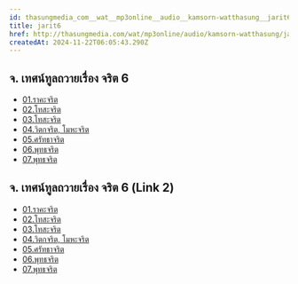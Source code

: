 ```yaml
---
id: thasungmedia_com__wat__mp3online__audio__kamsorn-watthasung__jarit6
title: jarit6
href: http://thasungmedia.com/wat/mp3online/audio/kamsorn-watthasung/jarit6.html
createdAt: 2024-11-22T06:05:43.290Z
---
```


## จ. เทศน์ทูลถวายเรื่อง จริต 6

- [01.ราคะจริต](http://www.tamma.info/%E0%B8%98%E0%B8%A3%E0%B8%A3%E0%B8%A1%E0%B8%B0%E0%B8%AB%E0%B8%A5%E0%B8%A7%E0%B8%87%E0%B8%9E%E0%B9%88%E0%B8%AD%E0%B8%A4%E0%B8%B2%E0%B8%A9%E0%B8%B5%E0%B8%A5%E0%B8%B4%E0%B8%87%E0%B8%94%E0%B8%B3/64kbps/%E0%B8%88.%E0%B9%80%E0%B8%97%E0%B8%A8%E0%B8%99%E0%B9%8C%E0%B8%96%E0%B8%A7%E0%B8%B2%E0%B8%A2%E0%B9%80%E0%B8%A3%E0%B8%B7%E0%B9%88%E0%B8%AD%E0%B8%87%E0%B8%88%E0%B8%A3%E0%B8%B4%E0%B8%95%206%20%E0%B9%81%E0%B8%A5%E0%B8%B0%E0%B8%A7%E0%B8%B4%E0%B8%98%E0%B8%B5%E0%B9%83%E0%B8%8A%E0%B9%89%E0%B8%81%E0%B8%A3%E0%B8%A3%E0%B8%A1%E0%B8%90%E0%B8%B2%E0%B8%99%E0%B9%83%E0%B8%AB%E0%B9%89%E0%B8%96%E0%B8%B9%E0%B8%81%E0%B8%81%E0%B8%B1%E0%B8%9A%E0%B8%88%E0%B8%A3%E0%B8%B4%E0%B8%95/01.%E0%B8%A3%E0%B8%B2%E0%B8%84%E0%B8%B0%E0%B8%88%E0%B8%A3%E0%B8%B4%E0%B8%95.mp3)
- [02.โทสะจริต](http://www.tamma.info/%E0%B8%98%E0%B8%A3%E0%B8%A3%E0%B8%A1%E0%B8%B0%E0%B8%AB%E0%B8%A5%E0%B8%A7%E0%B8%87%E0%B8%9E%E0%B9%88%E0%B8%AD%E0%B8%A4%E0%B8%B2%E0%B8%A9%E0%B8%B5%E0%B8%A5%E0%B8%B4%E0%B8%87%E0%B8%94%E0%B8%B3/64kbps/%E0%B8%88.%E0%B9%80%E0%B8%97%E0%B8%A8%E0%B8%99%E0%B9%8C%E0%B8%96%E0%B8%A7%E0%B8%B2%E0%B8%A2%E0%B9%80%E0%B8%A3%E0%B8%B7%E0%B9%88%E0%B8%AD%E0%B8%87%E0%B8%88%E0%B8%A3%E0%B8%B4%E0%B8%95%206%20%E0%B9%81%E0%B8%A5%E0%B8%B0%E0%B8%A7%E0%B8%B4%E0%B8%98%E0%B8%B5%E0%B9%83%E0%B8%8A%E0%B9%89%E0%B8%81%E0%B8%A3%E0%B8%A3%E0%B8%A1%E0%B8%90%E0%B8%B2%E0%B8%99%E0%B9%83%E0%B8%AB%E0%B9%89%E0%B8%96%E0%B8%B9%E0%B8%81%E0%B8%81%E0%B8%B1%E0%B8%9A%E0%B8%88%E0%B8%A3%E0%B8%B4%E0%B8%95/02.%E0%B9%82%E0%B8%97%E0%B8%AA%E0%B8%B0%E0%B8%88%E0%B8%A3%E0%B8%B4%E0%B8%95.mp3)
- [03.โทสะจริต](http://www.tamma.info/%E0%B8%98%E0%B8%A3%E0%B8%A3%E0%B8%A1%E0%B8%B0%E0%B8%AB%E0%B8%A5%E0%B8%A7%E0%B8%87%E0%B8%9E%E0%B9%88%E0%B8%AD%E0%B8%A4%E0%B8%B2%E0%B8%A9%E0%B8%B5%E0%B8%A5%E0%B8%B4%E0%B8%87%E0%B8%94%E0%B8%B3/64kbps/%E0%B8%88.%E0%B9%80%E0%B8%97%E0%B8%A8%E0%B8%99%E0%B9%8C%E0%B8%96%E0%B8%A7%E0%B8%B2%E0%B8%A2%E0%B9%80%E0%B8%A3%E0%B8%B7%E0%B9%88%E0%B8%AD%E0%B8%87%E0%B8%88%E0%B8%A3%E0%B8%B4%E0%B8%95%206%20%E0%B9%81%E0%B8%A5%E0%B8%B0%E0%B8%A7%E0%B8%B4%E0%B8%98%E0%B8%B5%E0%B9%83%E0%B8%8A%E0%B9%89%E0%B8%81%E0%B8%A3%E0%B8%A3%E0%B8%A1%E0%B8%90%E0%B8%B2%E0%B8%99%E0%B9%83%E0%B8%AB%E0%B9%89%E0%B8%96%E0%B8%B9%E0%B8%81%E0%B8%81%E0%B8%B1%E0%B8%9A%E0%B8%88%E0%B8%A3%E0%B8%B4%E0%B8%95/03.%E0%B9%82%E0%B8%97%E0%B8%AA%E0%B8%B0%E0%B8%88%E0%B8%A3%E0%B8%B4%E0%B8%95.mp3)
- [04.วิตกจริต, โมหะจริต](http://www.tamma.info/%E0%B8%98%E0%B8%A3%E0%B8%A3%E0%B8%A1%E0%B8%B0%E0%B8%AB%E0%B8%A5%E0%B8%A7%E0%B8%87%E0%B8%9E%E0%B9%88%E0%B8%AD%E0%B8%A4%E0%B8%B2%E0%B8%A9%E0%B8%B5%E0%B8%A5%E0%B8%B4%E0%B8%87%E0%B8%94%E0%B8%B3/64kbps/%E0%B8%88.%E0%B9%80%E0%B8%97%E0%B8%A8%E0%B8%99%E0%B9%8C%E0%B8%96%E0%B8%A7%E0%B8%B2%E0%B8%A2%E0%B9%80%E0%B8%A3%E0%B8%B7%E0%B9%88%E0%B8%AD%E0%B8%87%E0%B8%88%E0%B8%A3%E0%B8%B4%E0%B8%95%206%20%E0%B9%81%E0%B8%A5%E0%B8%B0%E0%B8%A7%E0%B8%B4%E0%B8%98%E0%B8%B5%E0%B9%83%E0%B8%8A%E0%B9%89%E0%B8%81%E0%B8%A3%E0%B8%A3%E0%B8%A1%E0%B8%90%E0%B8%B2%E0%B8%99%E0%B9%83%E0%B8%AB%E0%B9%89%E0%B8%96%E0%B8%B9%E0%B8%81%E0%B8%81%E0%B8%B1%E0%B8%9A%E0%B8%88%E0%B8%A3%E0%B8%B4%E0%B8%95/04.%E0%B8%A7%E0%B8%B4%E0%B8%95%E0%B8%81%E0%B8%88%E0%B8%A3%E0%B8%B4%E0%B8%95%2C%20%E0%B9%82%E0%B8%A1%E0%B8%AB%E0%B8%B0%E0%B8%88%E0%B8%A3%E0%B8%B4%E0%B8%95.mp3)
- [05.ศรัทธาจริต](http://www.tamma.info/%E0%B8%98%E0%B8%A3%E0%B8%A3%E0%B8%A1%E0%B8%B0%E0%B8%AB%E0%B8%A5%E0%B8%A7%E0%B8%87%E0%B8%9E%E0%B9%88%E0%B8%AD%E0%B8%A4%E0%B8%B2%E0%B8%A9%E0%B8%B5%E0%B8%A5%E0%B8%B4%E0%B8%87%E0%B8%94%E0%B8%B3/64kbps/%E0%B8%88.%E0%B9%80%E0%B8%97%E0%B8%A8%E0%B8%99%E0%B9%8C%E0%B8%96%E0%B8%A7%E0%B8%B2%E0%B8%A2%E0%B9%80%E0%B8%A3%E0%B8%B7%E0%B9%88%E0%B8%AD%E0%B8%87%E0%B8%88%E0%B8%A3%E0%B8%B4%E0%B8%95%206%20%E0%B9%81%E0%B8%A5%E0%B8%B0%E0%B8%A7%E0%B8%B4%E0%B8%98%E0%B8%B5%E0%B9%83%E0%B8%8A%E0%B9%89%E0%B8%81%E0%B8%A3%E0%B8%A3%E0%B8%A1%E0%B8%90%E0%B8%B2%E0%B8%99%E0%B9%83%E0%B8%AB%E0%B9%89%E0%B8%96%E0%B8%B9%E0%B8%81%E0%B8%81%E0%B8%B1%E0%B8%9A%E0%B8%88%E0%B8%A3%E0%B8%B4%E0%B8%95/05.%E0%B8%A8%E0%B8%A3%E0%B8%B1%E0%B8%97%E0%B8%98%E0%B8%B2%E0%B8%88%E0%B8%A3%E0%B8%B4%E0%B8%95.mp3)
- [06.พุทธจริต](http://www.tamma.info/%E0%B8%98%E0%B8%A3%E0%B8%A3%E0%B8%A1%E0%B8%B0%E0%B8%AB%E0%B8%A5%E0%B8%A7%E0%B8%87%E0%B8%9E%E0%B9%88%E0%B8%AD%E0%B8%A4%E0%B8%B2%E0%B8%A9%E0%B8%B5%E0%B8%A5%E0%B8%B4%E0%B8%87%E0%B8%94%E0%B8%B3/64kbps/%E0%B8%88.%E0%B9%80%E0%B8%97%E0%B8%A8%E0%B8%99%E0%B9%8C%E0%B8%96%E0%B8%A7%E0%B8%B2%E0%B8%A2%E0%B9%80%E0%B8%A3%E0%B8%B7%E0%B9%88%E0%B8%AD%E0%B8%87%E0%B8%88%E0%B8%A3%E0%B8%B4%E0%B8%95%206%20%E0%B9%81%E0%B8%A5%E0%B8%B0%E0%B8%A7%E0%B8%B4%E0%B8%98%E0%B8%B5%E0%B9%83%E0%B8%8A%E0%B9%89%E0%B8%81%E0%B8%A3%E0%B8%A3%E0%B8%A1%E0%B8%90%E0%B8%B2%E0%B8%99%E0%B9%83%E0%B8%AB%E0%B9%89%E0%B8%96%E0%B8%B9%E0%B8%81%E0%B8%81%E0%B8%B1%E0%B8%9A%E0%B8%88%E0%B8%A3%E0%B8%B4%E0%B8%95/06.%E0%B8%9E%E0%B8%B8%E0%B8%97%E0%B8%98%E0%B8%88%E0%B8%A3%E0%B8%B4%E0%B8%95.mp3)
- [07.พุทธจริต](http://www.tamma.info/%E0%B8%98%E0%B8%A3%E0%B8%A3%E0%B8%A1%E0%B8%B0%E0%B8%AB%E0%B8%A5%E0%B8%A7%E0%B8%87%E0%B8%9E%E0%B9%88%E0%B8%AD%E0%B8%A4%E0%B8%B2%E0%B8%A9%E0%B8%B5%E0%B8%A5%E0%B8%B4%E0%B8%87%E0%B8%94%E0%B8%B3/64kbps/%E0%B8%88.%E0%B9%80%E0%B8%97%E0%B8%A8%E0%B8%99%E0%B9%8C%E0%B8%96%E0%B8%A7%E0%B8%B2%E0%B8%A2%E0%B9%80%E0%B8%A3%E0%B8%B7%E0%B9%88%E0%B8%AD%E0%B8%87%E0%B8%88%E0%B8%A3%E0%B8%B4%E0%B8%95%206%20%E0%B9%81%E0%B8%A5%E0%B8%B0%E0%B8%A7%E0%B8%B4%E0%B8%98%E0%B8%B5%E0%B9%83%E0%B8%8A%E0%B9%89%E0%B8%81%E0%B8%A3%E0%B8%A3%E0%B8%A1%E0%B8%90%E0%B8%B2%E0%B8%99%E0%B9%83%E0%B8%AB%E0%B9%89%E0%B8%96%E0%B8%B9%E0%B8%81%E0%B8%81%E0%B8%B1%E0%B8%9A%E0%B8%88%E0%B8%A3%E0%B8%B4%E0%B8%95/07.%E0%B8%9E%E0%B8%B8%E0%B8%97%E0%B8%98%E0%B8%88%E0%B8%A3%E0%B8%B4%E0%B8%95.mp3)

## จ. เทศน์ทูลถวายเรื่อง จริต 6 (Link 2)

- [01.ราคะจริต](http://ia600508.us.archive.org/32/items/LuangpoRuesee_Jarit6/01..mp3)
- [02.โทสะจริต](http://ia600508.us.archive.org/32/items/LuangpoRuesee_Jarit6/02..mp3)
- [03.โทสะจริต](http://ia600508.us.archive.org/32/items/LuangpoRuesee_Jarit6/03..mp3)
- [04.วิตกจริต, โมหะจริต](http://ia600508.us.archive.org/32/items/LuangpoRuesee_Jarit6/04..mp3)
- [05.ศรัทธาจริต](http://ia600508.us.archive.org/32/items/LuangpoRuesee_Jarit6/05..mp3)
- [06.พุทธจริต](http://ia600508.us.archive.org/32/items/LuangpoRuesee_Jarit6/06..mp3)
- [07.พุทธจริต](http://ia600508.us.archive.org/32/items/LuangpoRuesee_Jarit6/07..mp3)

